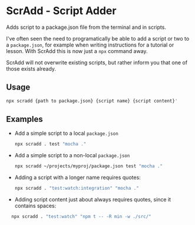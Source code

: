 # ScrAdd - Script Adder

Adds script to a package.json file from the terminal and in scripts.

I've often seen the need to programatically be able to add a script or two to a `package.json`, for example when writing instructions for a tutorial or lesson. With ScrAdd this is now just a `npx` command away.

ScrAdd will not overwrite existing scripts, but rather inform you that one of those exists already.

## Usage

```bash
npx scradd {path to package.json} {script name} {script content}'
```

## Examples

* Add a simple script to a local `package.json`

  ```bash
  npx scradd . test "mocha ."
  ```

* Add a simple script to a non-local `package.json`

  ```bash
  npx scradd ~/projects/myproj/package.json test "mocha ."
  ```

* Adding a script with a longer name requires quotes:

  ```bash
  npx scradd . "test:watch:integration" "mocha ."
  ```

* Adding script content just about always requires quotes, since it contains spaces:

```bash
  npx scradd . "test:watch" "npm t -- -R min -w ./src/"
  ```
